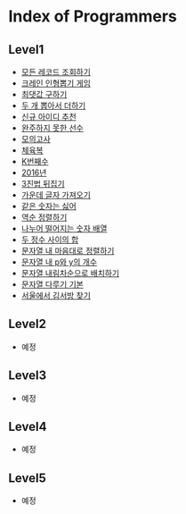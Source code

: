 # Index of Programmers
## Level1
- [모든 레코드 조회하기](level1/PG59034.sql)
- [크레인 인형뽑기 게임](level1/PG64061.java)
- [최댓값 구하기](level1/PG59415.sql)
- [두 개 뽑아서 더하기](level1/PG68644.java)
- [신규 아이디 추천](level1/PG72410.java)
- [완주하지 못한 선수](level1/PG42576.java)
- [모의고사](level1/PG42840.java)
- [체육복](level1/PG42862.java)
- [K번째수](level1/PG42748.java)
- [2016년](level1/PG12901.java)
- [3진법 뒤집기](level1/PG68935.java)
- [가운데 글자 가져오기](level1/PG12903.java)
- [같은 숫자는 싫어](level1/PG12906.java)
- [역순 정렬하기](level1/PG59035.sql)
- [나누어 떨어지는 숫자 배열](level1/PG12910.java)
- [두 정수 사이의 합](level1/PG12912.java)
- [문자열 내 마음대로 정렬하기](level1/PG12915.java)
- [문자열 내 p와 y의 개수](level1/PG12916.java)
- [문자열 내림차순으로 배치하기](level1/PG12917.java)
- [문자열 다루기 기본](level1/PG12918.java)
- [서울에서 김서방 찾기](level1/PG12919.java)
## Level2
- 예정

## Level3
- 예정

## Level4
- 예정

## Level5
- 예정
